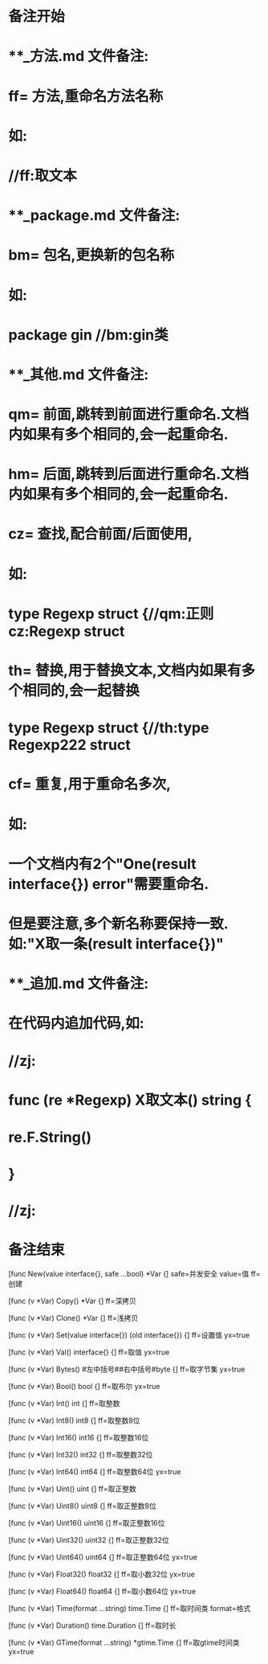 # 备注开始
# **_方法.md 文件备注:
# ff= 方法,重命名方法名称
# 如:
# //ff:取文本

# **_package.md 文件备注:
# bm= 包名,更换新的包名称 
# 如: 
# package gin //bm:gin类

# **_其他.md 文件备注:
# qm= 前面,跳转到前面进行重命名.文档内如果有多个相同的,会一起重命名.
# hm= 后面,跳转到后面进行重命名.文档内如果有多个相同的,会一起重命名.
# cz= 查找,配合前面/后面使用,
# 如:
# type Regexp struct {//qm:正则 cz:Regexp struct
#
# th= 替换,用于替换文本,文档内如果有多个相同的,会一起替换
# type Regexp struct {//th:type Regexp222 struct
#
# cf= 重复,用于重命名多次,
# 如: 
# 一个文档内有2个"One(result interface{}) error"需要重命名.
# 但是要注意,多个新名称要保持一致. 如:"X取一条(result interface{})"

# **_追加.md 文件备注:
# 在代码内追加代码,如:
# //zj:
# func (re *Regexp) X取文本() string { 
#    re.F.String()
# }
# //zj:
# 备注结束

[func New(value interface{}, safe ...bool) *Var {]
safe=并发安全
value=值
ff=创建

[func (v *Var) Copy() *Var {]
ff=深拷贝

[func (v *Var) Clone() *Var {]
ff=浅拷贝

[func (v *Var) Set(value interface{}) (old interface{}) {]
ff=设置值
yx=true

[func (v *Var) Val() interface{} {]
ff=取值
yx=true

[func (v *Var) Bytes() #左中括号##右中括号#byte {]
ff=取字节集
yx=true

[func (v *Var) Bool() bool {]
ff=取布尔
yx=true

[func (v *Var) Int() int {]
ff=取整数

[func (v *Var) Int8() int8 {]
ff=取整数8位

[func (v *Var) Int16() int16 {]
ff=取整数16位

[func (v *Var) Int32() int32 {]
ff=取整数32位

[func (v *Var) Int64() int64 {]
ff=取整数64位
yx=true

[func (v *Var) Uint() uint {]
ff=取正整数

[func (v *Var) Uint8() uint8 {]
ff=取正整数8位

[func (v *Var) Uint16() uint16 {]
ff=取正整数16位

[func (v *Var) Uint32() uint32 {]
ff=取正整数32位

[func (v *Var) Uint64() uint64 {]
ff=取正整数64位
yx=true

[func (v *Var) Float32() float32 {]
ff=取小数32位
yx=true

[func (v *Var) Float64() float64 {]
ff=取小数64位
yx=true

[func (v *Var) Time(format ...string) time.Time {]
ff=取时间类
format=格式

[func (v *Var) Duration() time.Duration {]
ff=取时长

[func (v *Var) GTime(format ...string) *gtime.Time {]
ff=取gtime时间类
yx=true
